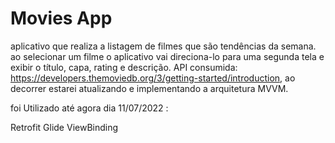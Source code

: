 # Movies App

aplicativo que realiza a listagem de filmes que são tendências da semana. 
ao selecionar um filme o aplicativo vai direciona-lo para uma segunda tela e exibir o título, capa, rating e descrição.
API consumida: https://developers.themoviedb.org/3/getting-started/introduction, ao decorrer estarei atualizando e implementando a arquitetura MVVM.

foi Utilizado até agora dia 11/07/2022 :

Retrofit 
Glide
ViewBinding
